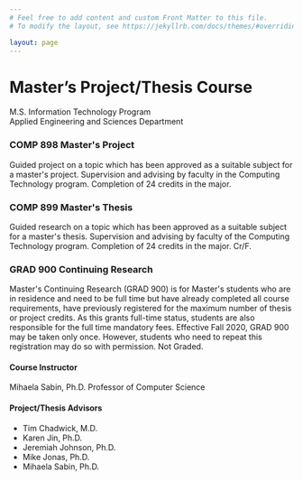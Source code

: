 ```yaml
---
# Feel free to add content and custom Front Matter to this file.
# To modify the layout, see https://jekyllrb.com/docs/themes/#overriding-theme-defaults

layout: page
---
```


<h1>Master’s Project/Thesis Course</h1>

M.S. Information Technology Program <br>
Applied Engineering and Sciences Department

### COMP 898 Master's Project
Guided project on a topic which has been approved as a suitable subject for a 
master's project. Supervision and advising by faculty in the Computing 
Technology program. Completion of 24 credits in the major.

### COMP 899 Master's Thesis
Guided research on a topic which has been approved as a suitable subject for 
a master's thesis. Supervision and advising by faculty of the Computing 
Technology program. Completion of 24 credits in the major. Cr/F.

### GRAD 900 Continuing Research
Master's Continuing Research (GRAD 900) is for Master's students who are in 
residence and need to be full time but have already completed all course 
requirements, have previously registered for the maximum number of thesis or 
project credits. As this grants full-time status, students are also responsible 
for the full time mandatory fees. Effective Fall 2020, GRAD 900 may be taken 
only once. However, students who need to repeat this registration may do so 
with permission. Not Graded.

#### Course Instructor
Mihaela Sabin, Ph.D.
Professor of Computer Science

#### Project/Thesis Advisors
* Tim Chadwick, M.D.
* Karen Jin, Ph.D.
* Jeremiah Johnson, Ph.D.
* Mike Jonas, Ph.D.
* Mihaela Sabin, Ph.D.